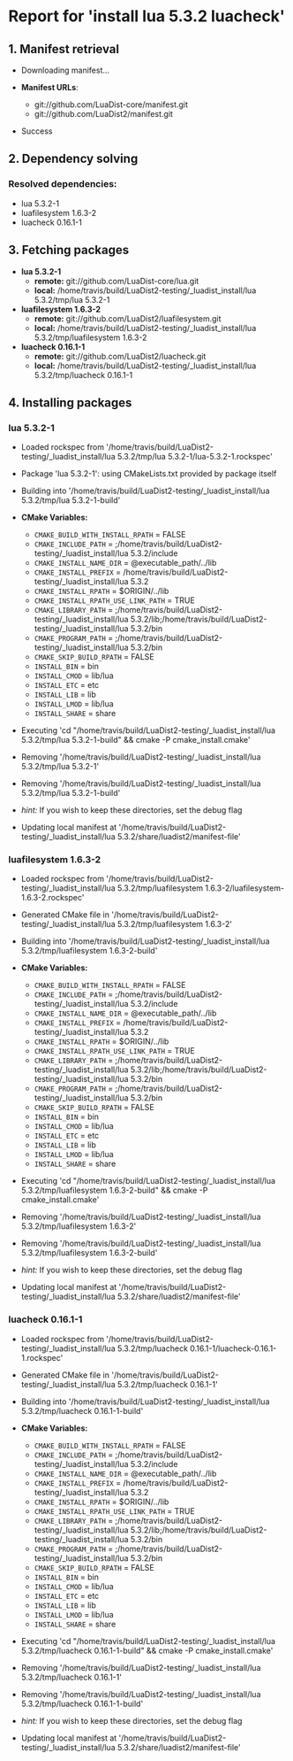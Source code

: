 # Report for 'install lua 5.3.2 luacheck'


## 1. Manifest retrieval

- Downloading manifest...

- **Manifest URLs**:
    - git://github.com/LuaDist-core/manifest.git
    - git://github.com/LuaDist2/manifest.git
- Success

## 2. Dependency solving


### Resolved dependencies:
- lua 5.3.2-1
- luafilesystem 1.6.3-2
- luacheck 0.16.1-1

## 3. Fetching packages

- **lua 5.3.2-1**
    - **remote:** git://github.com/LuaDist-core/lua.git
    - **local:** /home/travis/build/LuaDist2-testing/_luadist_install/lua 5.3.2/tmp/lua 5.3.2-1
- **luafilesystem 1.6.3-2**
    - **remote:** git://github.com/LuaDist2/luafilesystem.git
    - **local:** /home/travis/build/LuaDist2-testing/_luadist_install/lua 5.3.2/tmp/luafilesystem 1.6.3-2
- **luacheck 0.16.1-1**
    - **remote:** git://github.com/LuaDist2/luacheck.git
    - **local:** /home/travis/build/LuaDist2-testing/_luadist_install/lua 5.3.2/tmp/luacheck 0.16.1-1

## 4. Installing packages


### lua 5.3.2-1
- Loaded rockspec from '/home/travis/build/LuaDist2-testing/_luadist_install/lua 5.3.2/tmp/lua 5.3.2-1/lua-5.3.2-1.rockspec'
- Package 'lua 5.3.2-1': using CMakeLists.txt provided by package itself
- Building into '/home/travis/build/LuaDist2-testing/_luadist_install/lua 5.3.2/tmp/lua 5.3.2-1-build'
- **CMake Variables:**
    - `CMAKE_BUILD_WITH_INSTALL_RPATH` = FALSE
    - `CMAKE_INCLUDE_PATH` = ;/home/travis/build/LuaDist2-testing/_luadist_install/lua 5.3.2/include
    - `CMAKE_INSTALL_NAME_DIR` = @executable_path/../lib
    - `CMAKE_INSTALL_PREFIX` = /home/travis/build/LuaDist2-testing/_luadist_install/lua 5.3.2
    - `CMAKE_INSTALL_RPATH` = $ORIGIN/../lib
    - `CMAKE_INSTALL_RPATH_USE_LINK_PATH` = TRUE
    - `CMAKE_LIBRARY_PATH` = ;/home/travis/build/LuaDist2-testing/_luadist_install/lua 5.3.2/lib;/home/travis/build/LuaDist2-testing/_luadist_install/lua 5.3.2/bin
    - `CMAKE_PROGRAM_PATH` = ;/home/travis/build/LuaDist2-testing/_luadist_install/lua 5.3.2/bin
    - `CMAKE_SKIP_BUILD_RPATH` = FALSE
    - `INSTALL_BIN` = bin
    - `INSTALL_CMOD` = lib/lua
    - `INSTALL_ETC` = etc
    - `INSTALL_LIB` = lib
    - `INSTALL_LMOD` = lib/lua
    - `INSTALL_SHARE` = share
- Executing 'cd "/home/travis/build/LuaDist2-testing/_luadist_install/lua 5.3.2/tmp/lua 5.3.2-1-build" && cmake -P cmake_install.cmake'
- Removing '/home/travis/build/LuaDist2-testing/_luadist_install/lua 5.3.2/tmp/lua 5.3.2-1'
- Removing '/home/travis/build/LuaDist2-testing/_luadist_install/lua 5.3.2/tmp/lua 5.3.2-1-build'

- *hint:* If you wish to keep these directories, set the debug flag
- Updating local manifest at '/home/travis/build/LuaDist2-testing/_luadist_install/lua 5.3.2/share/luadist2/manifest-file'

### luafilesystem 1.6.3-2
- Loaded rockspec from '/home/travis/build/LuaDist2-testing/_luadist_install/lua 5.3.2/tmp/luafilesystem 1.6.3-2/luafilesystem-1.6.3-2.rockspec'
- Generated CMake file in '/home/travis/build/LuaDist2-testing/_luadist_install/lua 5.3.2/tmp/luafilesystem 1.6.3-2'
- Building into '/home/travis/build/LuaDist2-testing/_luadist_install/lua 5.3.2/tmp/luafilesystem 1.6.3-2-build'
- **CMake Variables:**
    - `CMAKE_BUILD_WITH_INSTALL_RPATH` = FALSE
    - `CMAKE_INCLUDE_PATH` = ;/home/travis/build/LuaDist2-testing/_luadist_install/lua 5.3.2/include
    - `CMAKE_INSTALL_NAME_DIR` = @executable_path/../lib
    - `CMAKE_INSTALL_PREFIX` = /home/travis/build/LuaDist2-testing/_luadist_install/lua 5.3.2
    - `CMAKE_INSTALL_RPATH` = $ORIGIN/../lib
    - `CMAKE_INSTALL_RPATH_USE_LINK_PATH` = TRUE
    - `CMAKE_LIBRARY_PATH` = ;/home/travis/build/LuaDist2-testing/_luadist_install/lua 5.3.2/lib;/home/travis/build/LuaDist2-testing/_luadist_install/lua 5.3.2/bin
    - `CMAKE_PROGRAM_PATH` = ;/home/travis/build/LuaDist2-testing/_luadist_install/lua 5.3.2/bin
    - `CMAKE_SKIP_BUILD_RPATH` = FALSE
    - `INSTALL_BIN` = bin
    - `INSTALL_CMOD` = lib/lua
    - `INSTALL_ETC` = etc
    - `INSTALL_LIB` = lib
    - `INSTALL_LMOD` = lib/lua
    - `INSTALL_SHARE` = share
- Executing 'cd "/home/travis/build/LuaDist2-testing/_luadist_install/lua 5.3.2/tmp/luafilesystem 1.6.3-2-build" && cmake -P cmake_install.cmake'
- Removing '/home/travis/build/LuaDist2-testing/_luadist_install/lua 5.3.2/tmp/luafilesystem 1.6.3-2'
- Removing '/home/travis/build/LuaDist2-testing/_luadist_install/lua 5.3.2/tmp/luafilesystem 1.6.3-2-build'

- *hint:* If you wish to keep these directories, set the debug flag
- Updating local manifest at '/home/travis/build/LuaDist2-testing/_luadist_install/lua 5.3.2/share/luadist2/manifest-file'

### luacheck 0.16.1-1
- Loaded rockspec from '/home/travis/build/LuaDist2-testing/_luadist_install/lua 5.3.2/tmp/luacheck 0.16.1-1/luacheck-0.16.1-1.rockspec'
- Generated CMake file in '/home/travis/build/LuaDist2-testing/_luadist_install/lua 5.3.2/tmp/luacheck 0.16.1-1'
- Building into '/home/travis/build/LuaDist2-testing/_luadist_install/lua 5.3.2/tmp/luacheck 0.16.1-1-build'
- **CMake Variables:**
    - `CMAKE_BUILD_WITH_INSTALL_RPATH` = FALSE
    - `CMAKE_INCLUDE_PATH` = ;/home/travis/build/LuaDist2-testing/_luadist_install/lua 5.3.2/include
    - `CMAKE_INSTALL_NAME_DIR` = @executable_path/../lib
    - `CMAKE_INSTALL_PREFIX` = /home/travis/build/LuaDist2-testing/_luadist_install/lua 5.3.2
    - `CMAKE_INSTALL_RPATH` = $ORIGIN/../lib
    - `CMAKE_INSTALL_RPATH_USE_LINK_PATH` = TRUE
    - `CMAKE_LIBRARY_PATH` = ;/home/travis/build/LuaDist2-testing/_luadist_install/lua 5.3.2/lib;/home/travis/build/LuaDist2-testing/_luadist_install/lua 5.3.2/bin
    - `CMAKE_PROGRAM_PATH` = ;/home/travis/build/LuaDist2-testing/_luadist_install/lua 5.3.2/bin
    - `CMAKE_SKIP_BUILD_RPATH` = FALSE
    - `INSTALL_BIN` = bin
    - `INSTALL_CMOD` = lib/lua
    - `INSTALL_ETC` = etc
    - `INSTALL_LIB` = lib
    - `INSTALL_LMOD` = lib/lua
    - `INSTALL_SHARE` = share
- Executing 'cd "/home/travis/build/LuaDist2-testing/_luadist_install/lua 5.3.2/tmp/luacheck 0.16.1-1-build" && cmake -P cmake_install.cmake'
- Removing '/home/travis/build/LuaDist2-testing/_luadist_install/lua 5.3.2/tmp/luacheck 0.16.1-1'
- Removing '/home/travis/build/LuaDist2-testing/_luadist_install/lua 5.3.2/tmp/luacheck 0.16.1-1-build'

- *hint:* If you wish to keep these directories, set the debug flag
- Updating local manifest at '/home/travis/build/LuaDist2-testing/_luadist_install/lua 5.3.2/share/luadist2/manifest-file'

